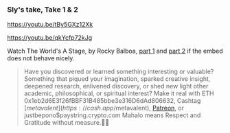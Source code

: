 ### Sly's take, Take 1 & 2

https://youtu.be/tBy5GXz12Xk

https://youtu.be/qkYcfp72kJg

<!-- YouTube Player
<iframe id="ytplayer" type="text/html" width="560" height="320"
  src="https://www.youtube.com/embed/imA1lpOdEhQ?autoplay=1"
  frameborder="0"></iframe>
-->

Watch The World's A Stage, by Rocky Balboa, [part 1](https://youtu.be/tBy5GXz12Xk) and [part 2](https://youtu.be/qkYcfp72kJg) if the embed does not behave nicely.

<p></p>
<p></p>
<p></p>

> Have you discovered or learned something interesting or valuable? Something that piqued your imagination, sparked creative insight, deepened research, enlivened discovery, or shed new light other academic, philosophical, or spiritual interest? Make it real with ETH 0x1eb2d6E3f26fBBF31B485bbe3e316D6dAd806632, Cashtag [$metavalent](https://cash.app/$metavalent), [Patreon](https://patreon.com/metavalent), or justbepono$paystring.crypto.com Mahalo means Respect and Gratitude without measure.🙏🏼
